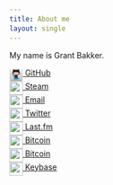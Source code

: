 ```yaml
---
title: About me
layout: single
---
```


My name is Grant Bakker.

<!-- [
  <img src="https://raw.githubusercontent.com/shlinux/faenza-icon-theme/master/Faenza/categories/scalable/applications-development.svg" align=top width="24" height="24">
  Resume
](https://bakker.pw/pdfs/Resume.pdf)<br/> -->
[
  <img src="https://raw.githubusercontent.com/linuxmint/mint-x-icons/master/usr/share/icons/Mint-X/apps/96/octocat.svg" align=top width="24" height="24">
  GitHub
](https://github.com/bakkerthehacker)<br/>
[
  <img src="https://raw.githubusercontent.com/shlinux/faenza-icon-theme/master/Faenza/apps/scalable/steam.svg" align=top width="24" height="24">
  Steam
](https://steamcommunity.com/id/bakkerthehacker)<br/>
[
  <img src="https://raw.githubusercontent.com/shlinux/faenza-icon-theme/master/Faenza/apps/scalable/evolution.svg" align=top width="24" height="24">
  Email
](mailto:grant@bakker.pw)<br/>
[
  <img src="https://raw.githubusercontent.com/shlinux/faenza-icon-theme/master/Faenza/apps/scalable/twitter.svg" align=top width="24" height="24">
  Twitter
](https://twitter.com/bakkerthehacker)<br/>
[
  <img src="https://raw.githubusercontent.com/shlinux/faenza-icon-theme/master/Faenza/apps/scalable/lastfm.svg" align=top width="24" height="24">
  Last.fm
](https://www.last.fm/user/bakkerthehacker)<br/>
[
  <img src="https://raw.githubusercontent.com/shlinux/faenza-icon-theme/master/Faenza/apps/scalable/wxbanker.svg" align=top width="24" height="24">
  Bitcoin
](bitcoin:1GrANTBdVhTDsosWRUXpwWiYGjYdBLUmkQ)<br/>
[
  <img src="https://raw.githubusercontent.com/shlinux/faenza-icon-theme/master/Faenza/apps/scalable/wxbanker.svg" align=top width="24" height="24">
  Bitcoin
](https://blockchain.info/address/1GrANTBdVhTDsosWRUXpwWiYGjYdBLUmkQ)<br/>
[
  <img src="https://raw.githubusercontent.com/shlinux/faenza-icon-theme/master/Faenza/mimetypes/scalable/encrypted.svg" align=top width="24" height="24">
  Keybase
](https://keybase.io/bakkerthehacker)<br/>

